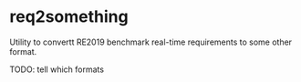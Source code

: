 # req2something

Utility to convertt RE2019 benchmark real-time requirements to some
other format.

TODO: tell which formats
